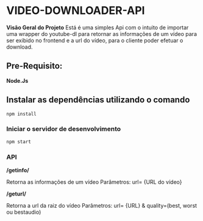 # VIDEO-DOWNLOADER-API

**Visão Geral do Projeto**
Está é uma simples Api com o intuito de importar uma wrapper do youtube-dl para retornar as informações de um vídeo para ser exibido no frontend e a url do vídeo, para o cliente poder efetuar o download.

## Pre-Requisito: 

**Node.Js**

## Instalar as dependências utilizando o comando 

```
npm install
```

### Iniciar o servidor de desenvolvimento
```
npm start
```

### API



**/getinfo/**

Retorna as informações de um vídeo
Parâmetros: url= {URL do vídeo}

**/geturl/**

Retorna a url da raiz do vídeo
Parâmetros: url= {URL} & quality=(best, worst ou bestaudio)
